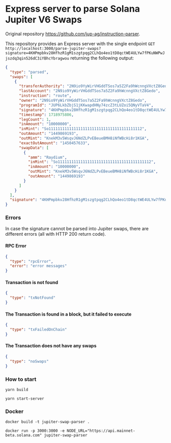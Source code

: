 # Express server to parse Solana Jupiter V6 Swaps

Original repository https://github.com/jup-ag/instruction-parser.

This repository provides an Express server with the single endpoint `GET http://localhost:3000/parse-jupiter-swaps?signature=4KHPmpbkv28HfhzR1gM1szgtpqg2CLhQo4eo1tD8qctWE4ULYw7fPKuNWPwJjszdq3qin526dC3iYBhcYbragwou`
returning the following output:
```json
{
  "type": "parsed",
  "swaps": [
    {
      "transferAuthority": "2N9io9YyWirVHGddTSos7a5Z2Fa9hWcnngVXctZ8Gedo",
      "lastAccount": "2N9io9YyWirVHGddTSos7a5Z2Fa9hWcnngVXctZ8Gedo",
      "instruction": "route",
      "owner": "2N9io9YyWirVHGddTSos7a5Z2Fa9hWcnngVXctZ8Gedo",
      "programId": "JUP6LkbZbjS1jKKwapdHNy74zcZ3tLUZoi5QNyVTaV4",
      "signature": "4KHPmpbkv28HfhzR1gM1szgtpqg2CLhQo4eo1tD8qctWE4ULYw7fPKuNWPwJjszdq3qin526dC3iYBhcYbragwou",
      "timestamp": 1718975806,
      "legCount": 1,
      "inAmount": "10000000",
      "inMint": "So11111111111111111111111111111111111111112",
      "outAmount": "1449869193",
      "outMint": "KnekM3v5WsqvJ6NdZLPvEBeueBMH8iNfWBcHi8r1KGA",
      "exactOutAmount": "1450457633",
      "swapData": [
        {
          "amm": "Raydium",
          "inMint": "So11111111111111111111111111111111111111112",
          "inAmount": "10000000",
          "outMint": "KnekM3v5WsqvJ6NdZLPvEBeueBMH8iNfWBcHi8r1KGA",
          "outAmount": "1449869193"
        }
      ]
    }
  ],
  "signature": "4KHPmpbkv28HfhzR1gM1szgtpqg2CLhQo4eo1tD8qctWE4ULYw7fPKuNWPwJjszdq3qin526dC3iYBhcYbragwou"
}
```

### Errors
In case the signature cannot be parsed into Jupiter swaps, there are different errors (all with HTTP 200 return code).

#### RPC Error
```json
{
  "type": "rpcError",
  "error": "error messages"
}
```

#### Transaction is not found
```json
{
  "type": "txNotFound"
}
```

#### The Transaction is found in a block, but it failed to execute
```json
{
  "type": "txFailedOnChain"
}
```

#### The Transaction does not have any swaps
```json
{
  "type": "noSwaps"
}
```

### How to start
```shell
yarn build

yarn start-server
```

### Docker
```shell
docker build -t jupiter-swap-parser .

docker run -p 3000:3000 -e NODE_URL="https://api.mainnet-beta.solana.com" jupiter-swap-parser
```